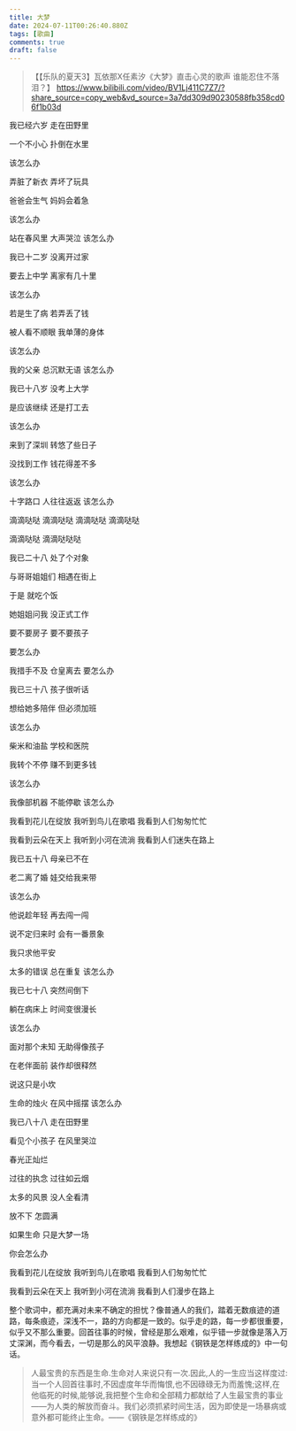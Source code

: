 ```yaml
---
title: 大梦
date: 2024-07-11T00:26:40.880Z
tags: [歌曲]
comments: true
draft: false
---
```


> 【【乐队的夏天3】瓦依那X任素汐《大梦》直击心灵的歌声 谁能忍住不落泪？】 https://www.bilibili.com/video/BV1Lj411C7Z7/?share_source=copy_web&vd_source=3a7dd309d90230588fb358cd06f1b03d

我已经六岁 走在田野里

一个不小心 扑倒在水里

该怎么办

弄脏了新衣 弄坏了玩具

爸爸会生气 妈妈会着急

该怎么办

站在春风里 大声哭泣 该怎么办

我已十二岁 没离开过家

要去上中学 离家有几十里

该怎么办

若是生了病 若弄丢了钱

被人看不顺眼 我单薄的身体

该怎么办

我的父亲 总沉默无语 该怎么办

我已十八岁 没考上大学

是应该继续 还是打工去

该怎么办

来到了深圳 转悠了些日子

没找到工作 钱花得差不多

该怎么办

十字路口 人往往返返 该怎么办

滴滴哒哒 滴滴哒哒 滴滴哒哒 滴滴哒哒

滴滴哒哒 滴滴哒哒哒

我已二十八 处了个对象

与哥哥姐姐们 相遇在街上

于是 就吃个饭

她姐姐问我 没正式工作

要不要房子 要不要孩子

要怎么办

我措手不及 仓皇离去 要怎么办

我已三十八 孩子很听话

想给她多陪伴 但必须加班

该怎么办

柴米和油盐 学校和医院

我转个不停 赚不到更多钱

该怎么办

我像部机器 不能停歇 该怎么办

我看到花儿在绽放 我听到鸟儿在歌唱 我看到人们匆匆忙忙

我看到云朵在天上 我听到小河在流淌 我看到人们迷失在路上

我已五十八 母亲已不在

老二离了婚 娃交给我来带

该怎么办

他说趁年轻 再去闯一闯

说不定归来时 会有一番景象

我只求他平安

太多的错误 总在重复 该怎么办

我已七十八 突然间倒下

躺在病床上 时间变很漫长

该怎么办

面对那个未知 无助得像孩子

在老伴面前 装作却很释然

说这只是小坎

生命的烛火 在风中摇摆 该怎么办

我已八十八 走在田野里

看见个小孩子 在风里哭泣

春光正灿烂

过往的执念 过往如云烟

太多的风景 没人全看清

放不下 怎圆满

如果生命 只是大梦一场

你会怎么办

我看到花儿在绽放 我听到鸟儿在歌唱 我看到人们匆匆忙忙

我看到云朵在天上 我听到小河在流淌 我看到人们漫步在路上

整个歌词中，都充满对未来不确定的担忧？像普通人的我们，踏着无数痕迹的道路，每条痕迹，深浅不一，路的方向都是一致的。似乎走的路，每一步都很重要，似乎又不那么重要。回首往事的时候，曾经是那么艰难，似乎错一步就像是落入万丈深渊，而今看去，一切是那么的风平浪静。我想起《钢铁是怎样练成的》中一句话。

> 人最宝贵的东西是生命.生命对人来说只有一次.因此,人的一生应当这样度过:当一个人回首往事时,不因虚度年华而悔恨,也不因碌碌无为而羞愧;这样,在他临死的时候,能够说,我把整个生命和全部精力都献给了人生最宝贵的事业——为人类的解放而奋斗。我们必须抓紧时间生活，因为即使是一场暴病或意外都可能终止生命。——《钢铁是怎样练成的》
